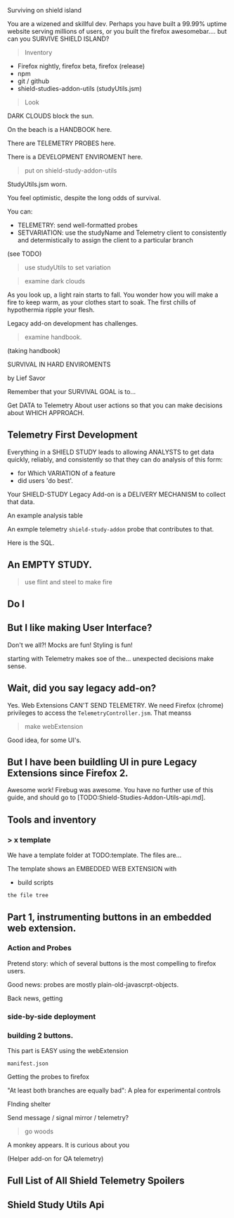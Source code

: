 Surviving on shield island

You are a wizened and skillful dev. Perhaps you have built a 99.99% uptime website serving millions of users, or you built the firefox awesomebar.... but can you SURVIVE SHIELD ISLAND?

> Inventory

* Firefox nightly, firefox beta, firefox (release)
* npm
* git / github
* shield-studies-addon-utils (studyUtils.jsm)

> Look

DARK CLOUDS block the sun.

On the beach is a HANDBOOK here.

There are TELEMETRY PROBES here.

There is a DEVELOPMENT ENVIROMENT here.

> put on shield-study-addon-utils

StudyUtils.jsm worn.

You feel optimistic, despite the long odds of survival.

You can:

* TELEMETRY: send well-formatted probes
* SETVARIATION: use the studyName and Telemetry client to consistently and determistically to assign the client to a particular branch

(see TODO)

> use studyUtils to set variation

>

> examine dark clouds

As you look up, a light rain starts to fall. You wonder how you will make a fire to keep warm, as your clothes start to soak. The first chills of hypothermia ripple your flesh.

Legacy add-on development has challenges.

> examine handbook.

(taking handbook)

SURVIVAL IN HARD ENVIROMENTS

by Lief Savor

Remember that your SURVIVAL GOAL is to...

Get DATA to Telemetry
About user actions
so that you can make decisions about WHICH APPROACH.

## Telemetry First Development

Everything in a SHIELD STUDY leads to allowing ANALYSTS to get data quickly, reliably, and consistently so that they can do analysis of this form:

* for Which VARIATION of a feature
* did users 'do best'.

Your SHIELD-STUDY Legacy Add-on is a DELIVERY MECHANISM to collect that data.

An example analysis table

An exmple telemetry `shield-study-addon` probe that contributes to that.

Here is the SQL.

## An EMPTY STUDY.

> use flint and steel to make fire

## Do I

## But I like making User Interface?

Don't we all?! Mocks are fun! Styling is fun!

starting with Telemetry makes soe of the... unexpected decisions make sense.

## Wait, did you say legacy add-on?

Yes. Web Extensions CAN'T SEND TELEMETRY. We need Firefox (chrome) privileges to access the `TelemetryController.jsm`. That meanss

> make webExtension

Good idea, for some UI's.

## But I have been buildling UI in pure Legacy Extensions since Firefox 2.

Awesome work! Firebug was awesome. You have no further use of this guide, and should go to [TODO:Shield-Studies-Addon-Utils-api.md].

## Tools and inventory

### > x template

We have a template folder at TODO:template. The files are...

The template shows an EMBEDDED WEB EXTENSION with

* build scripts

```
the file tree
```

## Part 1, instrumenting buttons in an embedded web extension.

### Action and Probes

Pretend story: which of several buttons is the most compelling to firefox users.

Good news: probes are mostly plain-old-javascrpt-objects.

Back news, getting

### side-by-side deployment

### building 2 buttons.

This part is EASY using the webExtension

`manifest.json`

Getting the probes to firefox

"At least both branches are equally bad": A plea for experimental controls

FInding shelter

Send message / signal mirror / telemetry?

> go woods

A monkey appears. It is curious about you

(Helper add-on for QA telemetry)

## Full List of All Shield Telemetry Spoilers

## Shield Study Utils Api
